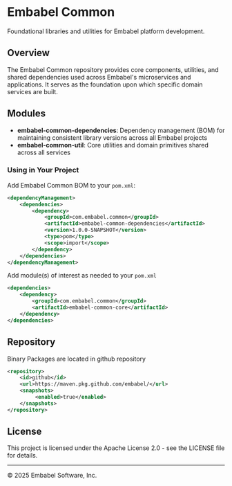 # Embabel Common

Foundational libraries and utilities for Embabel platform development.

## Overview

The Embabel Common repository provides core components, utilities, and shared dependencies used across Embabel's microservices and applications. It serves as the foundation upon which specific domain services are built.

## Modules

- **embabel-common-dependencies**: Dependency management (BOM) for maintaining consistent library versions across all Embabel projects
- **embabel-common-util**: Core utilities and domain primitives shared across all services

### Using in Your Project

Add Embabel Common BOM to your `pom.xml`:

```xml
<dependencyManagement>
    <dependencies>
        <dependency>
            <groupId>com.embabel.common</groupId>
            <artifactId>embabel-common-dependencies</artifactId>
            <version>1.0.0-SNAPSHOT</version>
            <type>pom</type>
            <scope>import</scope>
        </dependency>
    </dependencies>
</dependencyManagement>
```
Add module(s) of interest as needed to your `pom.xml`

```xml
<dependencies>
    <dependency>
        <groupId>com.embabel.common</groupId>
        <artifactId>embabel-common-core</artifactId>
    </dependency>
</dependencies>
```

## Repository

Binary Packages are located in github repository

```xml
<repository>
    <id>github</id>
    <url>https://maven.pkg.github.com/embabel/</url>
    <snapshots>
         <enabled>true</enabled>
    </snapshots>
</repository>
```

## License

This project is licensed under the Apache License 2.0 - see the LICENSE file for details.

---

© 2025 Embabel Software, Inc.
